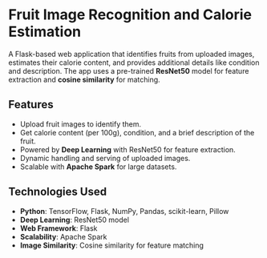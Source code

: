 # Fruit Image Recognition and Calorie Estimation

A Flask-based web application that identifies fruits from uploaded images, estimates their calorie content, and provides additional details like condition and description. The app uses a pre-trained **ResNet50** model for feature extraction and **cosine similarity** for matching.

## Features
- Upload fruit images to identify them.
- Get calorie content (per 100g), condition, and a brief description of the fruit.
- Powered by **Deep Learning** with ResNet50 for feature extraction.
- Dynamic handling and serving of uploaded images.
- Scalable with **Apache Spark** for large datasets.

## Technologies Used
- **Python**: TensorFlow, Flask, NumPy, Pandas, scikit-learn, Pillow
- **Deep Learning**: ResNet50 model
- **Web Framework**: Flask
- **Scalability**: Apache Spark
- **Image Similarity**: Cosine similarity for feature matching

